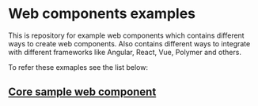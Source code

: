 # Web components examples

This is repository for example web components which contains different ways to create web components. Also contains different ways to integrate with different frameworks like Angular, React, Vue, Polymer and others.

To refer these exmaples see the list below:

## [Core sample web component](examples/core-web-components)
